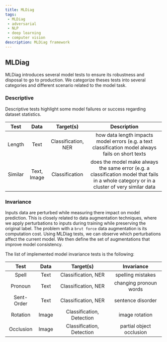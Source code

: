 ```yaml
---
title: MLDiag
tags: 
 - MLDiag
 - adversarial
 - NLP
 - deep learning
 - computer vision
description: MLDiag framework
---
```

## MLDiag

MLDiag introduces several model tests to ensure its robustness and disposal to go to production.
We categorize theses tests into several categories and different scenario related to the model task.

### Descriptive
Descriptive tests highlight some model failures or success regarding dataset statistics.

| Test| Data | Target(s)|  Description |  
|:---:|:---:|:---:|:---:|
|Length| Text| Classification, NER | how data length impacts model errors (e.g. a text classification model always fails on short texts |
|Similar| Text, Image| Classification | does the model make always the same error (e.g. a classification model that fails in a whole category or in a cluster of very similar data |


### Invariance
Inputs data are perturbed while measuring there impact on model prediction. 
This is closely related to data augmentation techniques, 
where we apply perturbations to inputs during training while preserving the original label. 
The problem with a `brut force` data augmentation is its computation cost. 
Using MLDiag tests, we can observe which perturbations affect the current model.
We then define the set of augmentations that improve model consistency.

The list of implemented model invariance tests is the following:

| Test| Data | Target(s)|  Invariance |  
|:---:|:---:|:---:|:---:|
|Spell| Text| Classification, NER|spelling mistakes|
|Pronoun| Text| Classification, NER| changing pronoun words|
|Sent-Order| Text| Classification, NER| sentence disorder|
|Rotation| Image| Classification, Detection| image rotation |
|Occlusion| Image| Classification, Detection| partial object occlusion |
